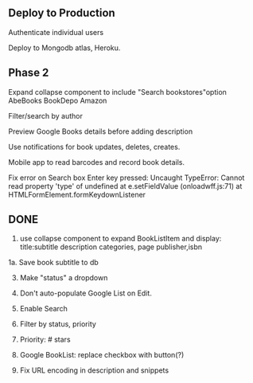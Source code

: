 
## Deploy to Production ##

Authenticate individual users

Deploy to Mongodb atlas, Heroku.



## Phase 2 ##

Expand collapse component to include "Search bookstores"option
    AbeBooks
    BookDepo
    Amazon

Filter/search by author

Preview Google Books details before adding description

Use notifications for book updates, deletes, creates.

Mobile app to read barcodes and record book details.

Fix error on Search box Enter key pressed: Uncaught TypeError: Cannot read property 'type' of undefined
    at e.setFieldValue (onloadwff.js:71)
    at HTMLFormElement.formKeydownListener

## DONE ##

1. use collapse component to expand BookListItem and display: 
title:subtitle
description
categories, page
publisher,isbn

1a. Save book subtitle to db

3. Make "status" a dropdown

4. Don't auto-populate Google List on Edit.

5.  Enable Search


6. Filter by status, priority

7. Priority: # stars

8.  Google BookList: replace checkbox with button(?)

9. Fix URL encoding in description and snippets